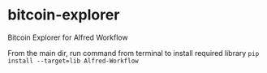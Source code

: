 # bitcoin-explorer
Bitcoin Explorer for Alfred Workflow

From the main dir, run command from terminal to install required library
`
pip install --target=lib Alfred-Workflow
`
